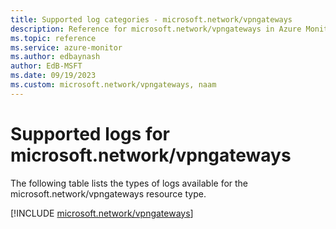 ```yaml
---
title: Supported log categories - microsoft.network/vpngateways
description: Reference for microsoft.network/vpngateways in Azure Monitor Logs.
ms.topic: reference
ms.service: azure-monitor
ms.author: edbaynash
author: EdB-MSFT
ms.date: 09/19/2023
ms.custom: microsoft.network/vpngateways, naam
---
```





# Supported logs for microsoft.network/vpngateways  
The following table lists the types of logs available for the microsoft.network/vpngateways resource type.
  
  
[!INCLUDE [microsoft.network/vpngateways](./includes/microsoft-network-vpngateways-logs-include.md)]
  
